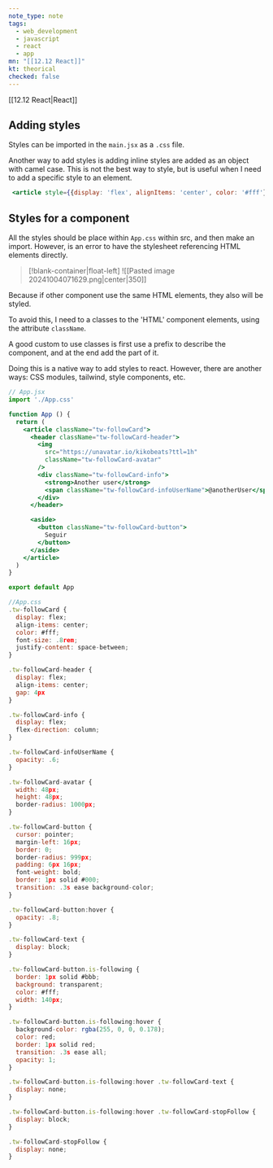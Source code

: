 ```yaml
---
note_type: note
tags:
  - web_development
  - javascript
  - react
  - app
mn: "[[12.12 React]]"
kt: theorical
checked: false
---
```

[[12.12 React|React]]

## Adding styles
Styles can be imported in the `main.jsx` as a `.css` file.

Another way to add styles is adding inline styles are added as an object with camel case. This is not the best way to style, but is useful when I need to add a specific style to an element. 

```jsx
 <article style={{display: 'flex', alignItems: 'center', color: '#fff'}}>
```

## Styles for a component
All the styles should be place within `App.css` within src, and then make an import. However, is an error to have the stylesheet referencing HTML elements directly.

>[!blank-container|float-left]
![[Pasted image 20241004071629.png|center|350]]

Because if other component use the same HTML elements, they also will be styled.

To avoid this, I need to a classes to the 'HTML' component elements, using the attribute `className`.

A good custom to use classes is first use a prefix to describe the component, and at the end add the part of it. 

Doing this is a native way to add styles to react. However, there are another ways: CSS modules, tailwind, style components, etc. 

```jsx
// App.jsx
import './App.css'

function App () {
  return (
    <article className="tw-followCard">
      <header className="tw-followCard-header">
        <img 
          src="https://unavatar.io/kikobeats?ttl=1h"
          className="tw-followCard-avatar"
        />
        <div className="tw-followCard-info">
          <strong>Another user</strong>
          <span className="tw-followCard-infoUserName">@anotherUser</span>
        </div>
      </header>

      <aside>
        <button className="tw-followCard-button">
          Seguir
        </button>
      </aside>
    </article>
  )
}

export default App
```

```jsx
//App.css
.tw-followCard {
  display: flex;
  align-items: center;
  color: #fff;
  font-size: .8rem;
  justify-content: space-between;
}

.tw-followCard-header {
  display: flex;
  align-items: center;
  gap: 4px
}

.tw-followCard-info {
  display: flex;
  flex-direction: column;
}

.tw-followCard-infoUserName {
  opacity: .6;
}

.tw-followCard-avatar {
  width: 48px;
  height: 48px;
  border-radius: 1000px;
}

.tw-followCard-button {
  cursor: pointer;
  margin-left: 16px;
  border: 0;
  border-radius: 999px;
  padding: 6px 16px;
  font-weight: bold;
  border: 1px solid #000;
  transition: .3s ease background-color;
}

.tw-followCard-button:hover {
  opacity: .8;
}

.tw-followCard-text {
  display: block;
}

.tw-followCard-button.is-following {
  border: 1px solid #bbb;
  background: transparent;
  color: #fff;
  width: 140px;
}

.tw-followCard-button.is-following:hover {
  background-color: rgba(255, 0, 0, 0.178);
  color: red;
  border: 1px solid red;
  transition: .3s ease all;
  opacity: 1;
}

.tw-followCard-button.is-following:hover .tw-followCard-text {
  display: none;
}

.tw-followCard-button.is-following:hover .tw-followCard-stopFollow {
  display: block;
}

.tw-followCard-stopFollow {
  display: none;
}
 

```

